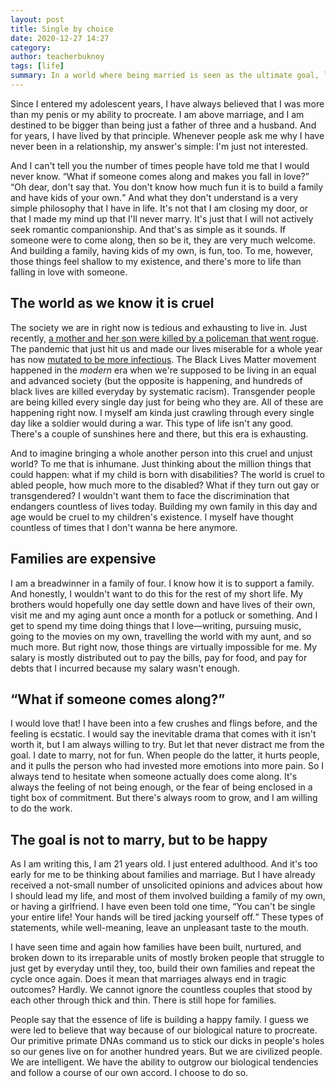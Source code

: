 ```yaml
---
layout: post
title: Single by choice
date: 2020-12-27 14:27
category: 
author: teacherbuknoy
tags: [life]
summary: In a world where being married is seen as the ultimate goal, living single is a struggle
---
```


Since I entered my adolescent years, I have always believed that I was more than my penis or my ability to procreate. I am above marriage, and I am destined to be bigger than being just a father of three and a husband. And for years, I have lived by that principle. Whenever people ask me why I have never been in a relationship, my answer's simple: I'm just not interested.

And I can't tell you the number of times people have told me that I would never know. <q>What if someone comes along and makes you fall in love?</q> <q>Oh dear, don't say that. You don't know how much fun it is to build a family and have kids of your own.</q> And what they don't understand is a very simple philosophy that I have in life. It's not that I am closing my door, or that I made my mind up that I'll never marry. It's just that I will not actively seek romantic companionship. And that's as simple as it sounds. If someone were to come along, then so be it, they are very much welcome. And building a family, having kids of my own, is fun, too. To me, however, those things feel shallow to my existence, and there's more to life than falling in love with someone.

## The world as we know it is cruel

The society we are in right now is tedious and exhausting to live in. Just recently, [a mother and her son were killed by a policeman that went rogue](https://news.abs-cbn.com/news/12/23/20/family-mourns-mother-and-son-shot-by-cop-over-noise). The pandemic that just hit us and made our lives miserable for a whole year has now [mutated to be more infectious](https://www.cdc.gov/coronavirus/2019-ncov/transmission/variant.html). The Black Lives Matter movement happened in the *modern* era when we're supposed to be living in an equal and advanced society (but the opposite is happening, and hundreds of black lives are killed everyday by systematic racism). Transgender people are being killed every single day just for being who they are. All of these are happening right now. I myself am kinda just crawling through every single day like a soldier would during a war. This type of life isn't any good. There's a couple of sunshines here and there, but this era is exhausting.

And to imagine bringing a whole another person into this cruel and unjust world? To me that is inhumane. Just thinking about the million things that could happen: what if my child is born with disabilities? The world is cruel to abled people, how much more to the disabled? What if they turn out gay or transgendered? I wouldn't want them to face the discrimination that endangers countless of lives today. Building my own family in this day and age would be cruel to my children's existence. I myself have thought countless of times that I don't wanna be here anymore.

## Families are expensive

I am a breadwinner in a family of four. I know how it is to support a family. And honestly, I wouldn't want to do this for the rest of my short life. My brothers would hopefully one day settle down and have lives of their own, visit me and my aging aunt once a month for a potluck or something. And I get to spend my time doing things that I love&mdash;writing, pursuing music, going to the movies on my own, travelling the world with my aunt, and so much more. But right now, those things are virtually impossible for me. My salary is mostly distributed out to pay the bills, pay for food, and pay for debts that I incurred because my salary wasn't enough.

## <q>What if someone comes along?</q>

I would love that! I have been into a few crushes and flings before, and the feeling is ecstatic. I would say the inevitable drama that comes with it isn't worth it, but I am always willing to try. But let that never distract me from the goal. I date to marry, not for fun. When people do the latter, it hurts people, and it pulls the person who had invested more emotions into more pain. So I always tend to hesitate when someone actually does come along. It's always the feeling of not being enough, or the fear of being enclosed in a tight box of commitment. But there's always room to grow, and I am willing to do the work.

## The goal is not to marry, but to be happy

As I am writing this, I am 21 years old. I just entered adulthood. And it's too early for me to be thinking about families and marriage. But I have already received a not-small number of unsolicited opinions and advices about how I should lead my life, and most of them involved building a family of my own, or having a girlfriend. I have even been told one time, <q>You can't be single your entire life! Your hands will be tired jacking yourself off.</q> These types of statements, while well-meaning, leave an unpleasant taste to the mouth.

I have seen time and again how families have been built, nurtured, and broken down to its irreparable units of mostly broken people that struggle to just get by everyday until they, too, build their own families and repeat the cycle once again. Does it mean that marriages always end in tragic outcomes? Hardly. We cannot ignore the countless couples that stood by each other through thick and thin. There is still hope for families.

People say that the essence of life is building a happy family. I guess we were led to believe that way because of our biological nature to procreate. Our primitive primate DNAs command us to stick our dicks in people's holes so our genes live on for another hundred years. But we are civilized people. We are intelligent. We have the ability to outgrow our biological tendencies and follow a course of our own accord. I choose to do so.